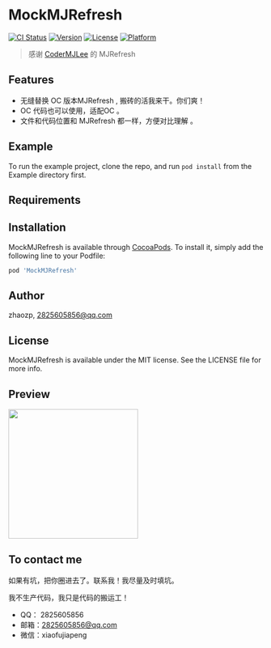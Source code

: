 # MockMJRefresh

[![CI Status](https://img.shields.io/travis/zhaozp/MockMJRefresh.svg?style=flat)](https://travis-ci.org/zhaozp/MockMJRefresh)
[![Version](https://img.shields.io/cocoapods/v/MockMJRefresh.svg?style=flat)](https://cocoapods.org/pods/MockMJRefresh)
[![License](https://img.shields.io/cocoapods/l/MockMJRefresh.svg?style=flat)](https://cocoapods.org/pods/MockMJRefresh)
[![Platform](https://img.shields.io/cocoapods/p/MockMJRefresh.svg?style=flat)](https://cocoapods.org/pods/MockMJRefresh)



>  感谢    [CoderMJLee](<https://github.com/CoderMJLee/MJRefresh>) 的 MJRefresh  
>
>  

## Features

- 无缝替换 OC 版本MJRefresh , 搬砖的活我来干。你们爽！
- OC 代码也可以使用，适配OC 。
- 文件和代码位置和 MJRefresh 都一样，方便对比理解 。

## Example

To run the example project, clone the repo, and run `pod install` from the Example directory first.

## Requirements

## Installation

MockMJRefresh is available through [CocoaPods](https://cocoapods.org). To install
it, simply add the following line to your Podfile:

```ruby
pod 'MockMJRefresh'
```

## Author

zhaozp, 2825605856@qq.com

## License

MockMJRefresh is available under the MIT license. See the LICENSE file for more info.

## Preview


<img src="https://github.com/IT-ZhongPeng/MockMJRefresh/blob/master/Example/refresh.gif" width=256 />



## To contact me

如果有坑，把你圈进去了。联系我！我尽量及时填坑。 

我不生产代码，我只是代码的搬运工！

- QQ： 2825605856
- 邮箱：2825605856@qq.com
- 微信：xiaofujiapeng

